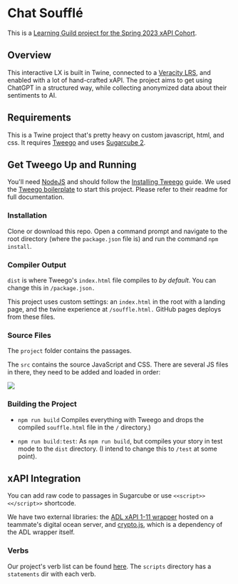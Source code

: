 # Chat Soufflé

This is a [Learning Guild project for the Spring 2023 xAPI Cohort](https://xapicohort.com/?utm_campaign=xapi-s23).

## Overview

This interactive LX is built in Twine, connected to a [Veracity LRS](https://lrs.io), and enabled with a lot of hand-crafted xAPI. The project aims to get using ChatGPT in a structured way, while collecting anonymized data about their sentiments to AI.

## Requirements

This is a Twine project that's pretty heavy on custom javascript, html, and css. It requires [Tweego](https://github.com/tmedwards/tweego) and uses [Sugarcube 2](https://www.motoslave.net/sugarcube/2/docs/). 

## Get Tweego Up and Running

You'll need [NodeJS](docs/installing-node.md) and should follow the [Installing Tweego](docs/installing-tweego.md) guide. We used the [Tweego boilerplate](https://github.com/ChapelR/tweego-setup) to start this project. Please refer to their readme for full documentation. 

### Installation

Clone or download this repo.  Open a command prompt and navigate to the root directory (where the `package.json` file is) and run the command `npm install`. 

### Compiler Output

`dist` is where Tweego's `index.html` file compiles to *by default*. You can change this in `/package.json.` 

This project uses custom settings: an `index.html` in the root with a landing page, and the twine experience at `/souffle.html.` GitHub pages deploys from these files.

### Source Files

The `project` folder contains the passages. 

The `src` contains the source JavaScript and CSS. There are several JS files in there, they need to be added and loaded in order:

![](https://i.imgur.com/2DCMXdF.png)

### Building the Project

* `npm run build` Compiles everything with Tweego and drops the compiled `souffle.html` file in the `/` directory.)

* `npm run build:test`: As `npm run build`, but compiles your story in test mode to the `dist` directory. (I intend to change this to `/test` at some point).

## xAPI Integration

You can add raw code to passages in Sugarcube or use `<<script>><</script>>` shortcode. 

We have two external libraries: the [ADL xAPI 1-11 wrapper](https://github.com/adlnet/xAPIWrapper) hosted on a teammate's digital ocean server, and [crypto.js](https://github.com/brix/crypto-js), which is a dependency of the ADL wrapper itself. 

### Verbs

Our project's verb list can be found [here](https://docs.google.com/spreadsheets/d/1qf47gYZWVAjUKNVpsd0DShU309cwUStDkfxgojpdWrY/edit?usp=sharing). The `scripts` directory has a `statements` dir with each verb.  

